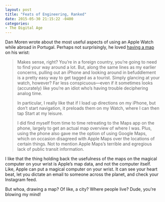 ```yaml
---
layout: post
title: "Feats of Engineering, Ranked"
date: 2015-05-30 21:15:22 -0400
categories: 
- The Digital Age
---
```


Dan Moren wrote about the most useful aspects of using an Apple Watch while abroad in Portugal. Perhaps not surprisingly, he loved [having a map][1] on his wrist: 

> Makes sense, right? You’re in a foreign country, you’re going to need to find your way around a lot. But, along the same lines as my earlier concerns, pulling out an iPhone and looking around in befuddlement is a pretty easy way to get tagged as a tourist. Simply glancing at your watch, however? Far less conspicuous—even if it sometimes looks (accurately) like you’re an idiot who’s having trouble deciphering analog time.
>
> In particular, I really like that if I load up directions on my iPhone, but don’t start navigation, it preloads them on my Watch, where I can then tap Start at my leisure.
>
> I did find myself from time to time retreating to the Maps app on the phone, largely to get an actual map overview of where I was. Plus, using the phone also gave me the option of using Google Maps, which on occasion disagreed with Apple Maps over the locations of certain things. Not to mention Apple Maps’s terrible and egregious lack of public transit information.

I like that the thing holding back the usefulness of the maps on the magical computer on your wrist is Apple’s map data, and not the computer itself. Like, Apple can put a magical computer on your wrist. It can see your heart beat, let you dictate an email to someone across the planet, and check your Instagram feed. 

But whoa, drawing a map? Of like, a city? Where people live? Dude, you're blowing my mind!

[1]:	http://sixcolors.com/post/2015/05/travels-with-the-apple-watch/